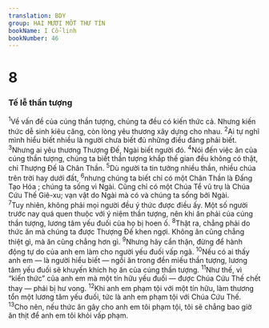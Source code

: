 ```yaml
---
translation: BDY
group: HAI MƯƠI MỐT THƯ TÍN
bookName: I Cổ-linh 
bookNumber: 46
---
```


<div class="title"><h1>8</h1> <h3>Tế lễ thần tượng</h3></div>
<span class="verse 1co_8_1"><sup>1</sup>Về vấn đề của cúng thần tượng, chúng ta đều có kiến thức cả. Nhưng kiến thức dễ sinh kiêu căng, còn lòng yêu thương xây dựng cho nhau. </span>
<span class="verse 1co_8_2"><sup>2</sup>Ai tự nghĩ mình hiểu biết nhiều là người chưa biết đủ những điều đáng phải biết. </span>
<span class="verse 1co_8_3"><sup>3</sup>Nhưng ai yêu thương Thượng Đế, Ngài biết người đó. </span>
<span class="verse 1co_8_4"><sup>4</sup>Nói đến việc ăn của cúng thần tượng, chúng ta biết thần tượng khắp thế gian đều không có thật, chỉ Thượng Đế là Chân Thần. </span>
<span class="verse 1co_8_5"><sup>5</sup>Dù người ta tin tưởng nhiều thần, nhiều chúa trên trời hay dưới đất, </span>
<span class="verse 1co_8_6"><sup>6</sup>nhưng chúng ta biết chỉ có một Chân Thần là Đấng Tạo Hóa ; chúng ta sống vì Ngài. Cũng chỉ có một Chúa Tể vũ trụ là Chúa Cứu Thế Giê-xu; vạn vật do Ngài mà có và chúng ta sống bởi Ngài.<br/></span>
<span class="verse 1co_8_7"><sup>7</sup>Tuy nhiên, không phải mọi người đều ý thức được điều ấy. Một số người trước nay quá quen thuộc với ý niệm thần tượng, nên khi ăn phải của cúng thần tượng, lương tâm yếu đuối của họ bị hoen ố. </span>
<span class="verse 1co_8_8"><sup>8</sup>Thật ra, chẳng phải do thức ăn mà chúng ta được Thượng Đế khen ngợi. Không ăn cũng chẳng thiệt gì, mà ăn cũng chẳng hơn gì. </span>
<span class="verse 1co_8_9"><sup>9</sup>Nhưng hãy cẩn thận, đừng để hành động tự do của anh em làm cho người yếu đuối vấp ngã. </span>
<span class="verse 1co_8_10"><sup>10</sup>Nếu có ai thấy anh em — là người hiểu biết — ngồi ăn trong đền miếu thần tượng, lương tâm yếu đuối sẽ khuyến khích họ ăn của cúng thần tượng. </span>
<span class="verse 1co_8_11"><sup>11</sup>Như thế, vì “kiến thức” của anh em mà một tín hữu yếu đuối — được Chúa Cứu Thế chết thay — phải bị hư vong. </span>
<span class="verse 1co_8_12"><sup>12</sup>Khi anh em phạm tội với một tín hữu, làm thương tổn một lương tâm yếu đuối, tức là anh em phạm tội với Chúa Cứu Thế. </span>
<span class="verse 1co_8_13"><sup>13</sup>Cho nên, nếu thức ăn gây cho anh em tôi phạm tội, tôi sẽ chẳng bao giờ ăn thịt để anh em tôi khỏi vấp phạm.</span>
